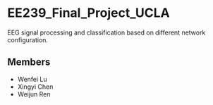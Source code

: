 # EE239_Final_Project_UCLA
EEG signal processing and classification based on different network configuration.
## Members
* Wenfei Lu
* Xingyi Chen
* Weijun Ren
